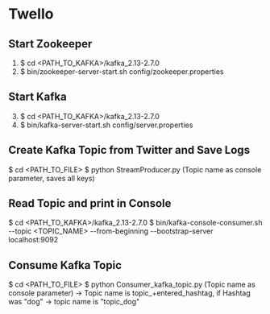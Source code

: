 # Twello

## Start Zookeeper 
1. $ cd <PATH_TO_KAFKA>/kafka_2.13-2.7.0
2. $ bin/zookeeper-server-start.sh config/zookeeper.properties

## Start Kafka
3. $ cd <PATH_TO_KAFKA>/kafka_2.13-2.7.0
4. $ bin/kafka-server-start.sh config/server.properties

## Create Kafka Topic from Twitter and Save Logs 
$ cd <PATH_TO_FILE>
$ python StreamProducer.py (Topic name as console parameter, saves all keys)

## Read Topic and print in Console
$ cd <PATH_TO_KAFKA>/kafka_2.13-2.7.0
$ bin/kafka-console-consumer.sh --topic <TOPIC_NAME> --from-beginning --bootstrap-server localhost:9092

## Consume Kafka Topic
$ cd <PATH_TO_FILE>
$ python Consumer_kafka_topic.py (Topic name as console parameter) 
-> Topic name is topic_+entered_hashtag, if Hashtag was "dog" -> topic name is "topic_dog"
